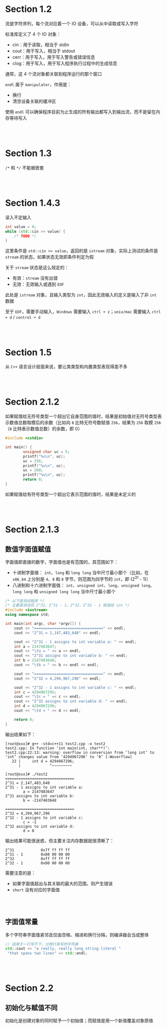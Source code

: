 # Section 1.2

流是字符序列，每个流对应着一个 IO 设备，可以从中读取或写入字符

标准库定义了 4 个 IO 对象：

- cin：用于读取，相当于 stdin
- cout：用于写入，相当于 stdout
- cerr：用于写入，用于写入警告或错误信息
- clog：用于写入，用于写入程序执行过程中的生成信息

通常，这 4 个流对象都关联到程序运行的那个窗口

`endl` 属于 `manipulator`，作用是：

- 换行
- 清空设备关联的缓冲区

使用 `endl` 可以确保程序目前为止生成的所有输出都写入到输出流，而不是留在内存等待写入

<br></br>

# Section 1.3

`/*` 和 `*/` 不能被嵌套

<br></br>

# Section 1.4.3

读入不定输入

```cpp
int value = 0;
while (std::cin >> value) {
    /* TODO */
}
```

这里条件是 `std::cin >> value`，返回的是 `istream` 对象，实际上测试的条件是 `stream` 的状态，如果状态无效即条件判定为假

关于 `stream` 状态是这么规定的：

- 有效：`stream` 没有出错
- 无效：无效输入或遇到 `EOF`

此处是 `istream` 对象，且输入类型为 `int`，因此无效输入的定义是输入了非 `int` 数据

至于 `EOF`，需要手动输入，`Windows` 需要输入 `ctrl + z`；`unix/mac` 需要输入 `ctrl + d` / `control + d`

<br></br>

# Section 1.5

从 `C++` 语言设计层面来说，要让类类型和内置类型表现得差不多

<br></br>

# Section 2.1.2

如果赋值给无符号类型一个超出它自身范围的值时，结果是初始值对无符号类型表示数值总数取模后的余数（比如向 `8` 比特无符号数赋值 `256`，结果为 `256` 取模 `256`（`8` 比特表示数值总数）的余数，即 0）

```c
#include <cstdio>

int main() {
        unsigned char uc = 5;
        printf("%u\n", uc);
        uc = 256;
        printf("%u\n", uc);
        uc = 260;
        printf("%u\n", uc);
        return 0;
}
```

如果赋值给有符号类型一个超出它表示范围的值时，结果是未定义的

<br></br>

# Section 2.1.3

## 数值字面值赋值

字面值即直接的数字，字面值也是有范围的，其范围如下：

- 十进制字面值：
    `int`、`long` 和 `long long` 当中尺寸最小那个（比如，在 `x86_64` 上分别是 `4`、`8` 和 `8` 字节，则范围为四字节的 `int`，即 (2<sup>31</sup> - 1)）
- 八进制和十六进制字面值：
    `int`、`unsigned int`、`long`、`unsigned long`、`long long` 和 `unsigned long long` 当中尺寸最小那个

```cpp
/* 以下是测试程序 */
/* 主要是测试将 2^31、2^31 - 1、2^32、2^32 - 1 赋值给 int */
#include <iostream>
using namespace std;

int main(int argc, char *argv[]) {
    cout << "===============================" << endl;
    cout << "2^31 = 2,147,483,648" << endl;

    cout << "2^31 - 1 assigns to int variable a: " << endl;
    int a = 2147483647;
    cout << "\ta = " << a << endl;
    cout << "2^31 assigns to int variable b: " << endl;
    int b = 2147483648;
    cout << "\tb = " << b << endl << endl;

    cout << "===============================" << endl;
    cout << "2^32 = 4,294,967,296" << endl;

    cout << "2^32 - 1 assigns to int variable c: " << endl;
    int c = 4294967295;
    cout << "\tc = " << c << endl;
    cout << "2^32 assigns to int variable d: " << endl;
    int d = 4294967296;
    cout << "\td = " << d << endl;

    return 0;
}
```

输出结果如下：

```shell
[root@xxx]# g++ -std=c++11 test2.cpp -o test2
test2.cpp: In function ‘int main(int, char**)’:
test2.cpp:22:13: warning: overflow in conversion from ‘long int’ to ‘int’ changes value from ‘4294967296’ to ‘0’ [-Woverflow]
   22 |     int d = 4294967296;
      |             ^~~~~~~~~~

[root@xxx]# ./test2
===============================
2^31 = 2,147,483,648
2^31 - 1 assigns to int variable a: 
        a = 2147483647
2^31 assigns to int variable b: 
        b = -2147483648

===============================
2^32 = 4,294,967,296
2^32 - 1 assigns to int variable c: 
        c = -1
2^32 assigns to int variable d: 
        d = 0
```

输出结果可能很迷惑，但主要关注内存数据就很清晰了：

```shell
2^31            0x7f ff ff ff
2^31 - 1        0x80 00 00 00
2^32            0xff ff ff ff
2^32 - 1        0x00 00 00 00
```

需要注意的是：

- 如果字面值超出与其关联的最大的范围，则产生错误
- `short` 没有对应的字面值

<br></br>

## 字面值常量

多个字符串字面值紧邻且仅由空格、缩进和换行分隔，则编译器会当成整体

```cpp
// 适用于一行写不下，分两行来写的字符串
std::cout << "a really, really long string literal "
 "that spans two lines" << std::endl;
```

<br></br>

# Section 2.2

## 初始化与赋值不同

初始化是创建对象的同时赋予一个初始值；而赋值是用一个新值覆盖对象原值


